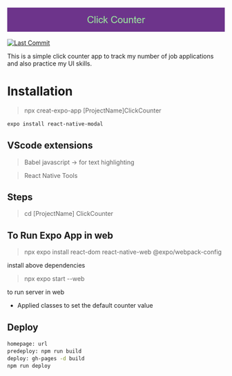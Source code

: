 
![alt text](https://github.com/gayathrirajpatel/ClickCounter/blob/main/AwesomeProject/assets/ClickCounter_Banner.png)

[![Last Commit](https://img.shields.io/badge/lastcommit-Jan24-green.svg)](https://choosealicense.com/licenses/mit/)

This is a simple click counter app to track my number of job applications and also practice my UI skills.

# Installation

>npx creat-expo-app [ProjectName]ClickCounter

```bash
expo install react-native-modal

```

## VScode extensions

>Babel javascript -> for text highlighting

>React Native Tools

## Steps

>cd [ProjectName] ClickCounter

## To Run Expo App in web

>npx expo install react-dom react-native-web @expo/webpack-config 

install above dependencies

>npx expo start --web

to run server in web

- Applied classes to set the default counter value 

## Deploy

```bash
homepage: url
predeploy: npm run build
deploy: gh-pages -d build
npm run deploy
```
